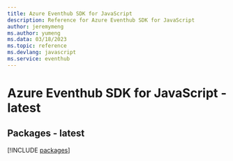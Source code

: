 ```yaml
---
title: Azure Eventhub SDK for JavaScript
description: Reference for Azure Eventhub SDK for JavaScript
author: jeremymeng
ms.author: yumeng
ms.data: 03/18/2023
ms.topic: reference
ms.devlang: javascript
ms.service: eventhub
---
```

# Azure Eventhub SDK for JavaScript - latest
## Packages - latest
[!INCLUDE [packages](eventhub-index.md)]